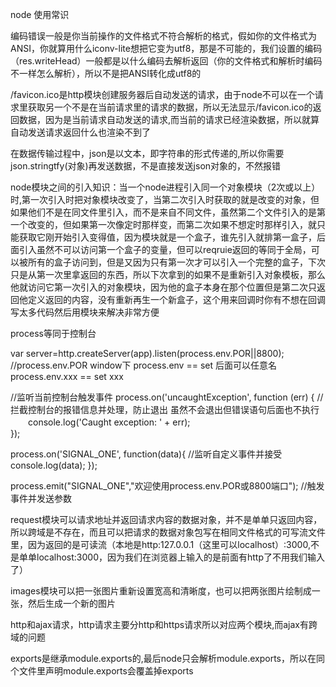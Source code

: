 node 使用常识

编码错误一般是你当前操作的文件格式不符合解析的格式，假如你的文件格式为ANSI，你就算用什么iconv-lite想把它变为utf8，那是不可能的，我们设置的编码（res.writeHead）一般都是以什么编码去解析返回（你的文件格式和解析时编码不一样怎么解析），所以不是把ANSI转化成utf8的

/favicon.ico是http模块创建服务器后自动发送的请求，由于node不可以在一个请求里获取另一个不是在当前请求里的请求的数据，所以无法显示/favicon.ico的返回数据，因为是当前请求自动发送的请求,而当前的请求已经渲染数据，所以就算自动发送请求返回什么也渲染不到了

在数据传输过程中，json是以文本，即字符串的形式传递的,所以你需要json.stringtfy(对象)再发送数据，不是直接发送json对象的，不然报错

node模块之间的引入知识：当一个node进程引入同一个对象模块（2次或以上）时,第一次引入时把对象模块改变了，当第二次引入时获取的就是改变的对象，但如果他们不是在同文件里引入，而不是来自不同文件，虽然第二个文件引入的是第一个改变的，但如果第一次像定时那样变，而第二次如果不想定时那样引入，就只能获取它刚开始引入变得值，因为模块就是一个盒子，谁先引入就排第一盒子，后面引入虽然不可以访问第一个盒子的变量，但可以reqruie返回的等同于全局，可以被所有的盒子访问到，但是又因为只有第一次才可以引入一个完整的盒子，下次只是从第一次里拿返回的东西，所以下次拿到的如果不是重新引入对象模板，那么他就访问它第一次引入的对象模块，因为他的盒子本身在那个位置但是第二次只返回他定义返回的内容，没有重新再生一个新盒子，这个用来回调时你有不想在回调写太多代码然后用模块来解决非常方便

process等同于控制台

var server=http.createServer(app).listen(process.env.POR||8800);  //process.env.POR  window下 process.env == set 后面可以任意名process.env.xxx == set xxx

//监听当前控制台触发事件
process.on('uncaughtException', function (err) {  //拦截控制台的报错信息并处理，防止退出 虽然不会退出但错误语句后面也不执行
　　console.log('Caught exception: ' + err);  
}); 

process.on('SIGNAL_ONE', function(data){  //监听自定义事件并接受
    console.log(data);
});

process.emit("SIGNAL_ONE","欢迎使用process.env.POR或8800端口");   //触发事件并发送参数


request模块可以请求地址并返回请求内容的数据对象，并不是单单只返回内容，所以跨域是不存在，而且可以把请求的数据对象包写在相同文件格式的可写流文件里，因为返回的是可读流（本地是http:127.0.0.1（这里可以localhost）:3000,不是单单localhost:3000，因为我们在浏览器上输入的是前面有http了不用我们输入了）

images模块可以把一张图片重新设置宽高和清晰度，也可以把两张图片绘制成一张，然后生成一个新的图片

http和ajax请求，http请求主要分http和https请求所以对应两个模块,而ajax有跨域的问题

exports是继承module.exports的,最后node只会解析module.exports，所以在同个文件里声明module.exports会覆盖掉exports

